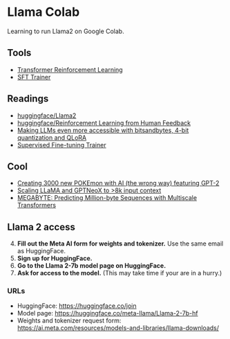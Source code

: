 # Llama Colab

Learning to run Llama2 on Google Colab.

## Tools

-   [Transformer Reinforcement Learning](https://github.com/lvwerra/trl)
-   [SFT Trainer](https://github.com/lvwerra/trl/blob/main/examples/scripts/sft_trainer.py)

## Readings

-   [huggingface/Llama2](https://huggingface.co/blog/llama2)
-   [huggingface/Reinforcement Learning from Human Feedback](https://huggingface.co/blog/rlhf)
-   [Making LLMs even more accessible with bitsandbytes, 4-bit quantization and QLoRA](https://huggingface.co/blog/4bit-transformers-bitsandbytes)
-   [Supervised Fine-tuning Trainer](https://huggingface.co/docs/trl/v0.4.7/en/sft_trainer)

## Cool

-   [Creating 3000 new POKEmon with AI (the wrong way) featuring GPT-2](https://youtu.be/Z9K3cwSL6uM)
-   [Scaling LLaMA and GPTNeoX to >8k input context ](https://twitter.com/joao_gante/status/1679775399172251648)
-   [MEGABYTE: Predicting Million-byte Sequences with Multiscale Transformers](https://arxiv.org/pdf/2305.07185.pdf)

## Llama 2 access

4. **Fill out the Meta AI form for weights and tokenizer.** Use the same email as HuggingFace.
1. **Sign up for HuggingFace.**
1. **Go to the Llama 2-7b model page on HuggingFace.**
1. **Ask for access to the model.** (This may take time if your are in a hurry.)

### URLs

-   HuggingFace: https://huggingface.co/join
-   Model page: https://huggingface.co/meta-llama/Llama-2-7b-hf
-   Weights and tokenizer request form: https://ai.meta.com/resources/models-and-libraries/llama-downloads/
